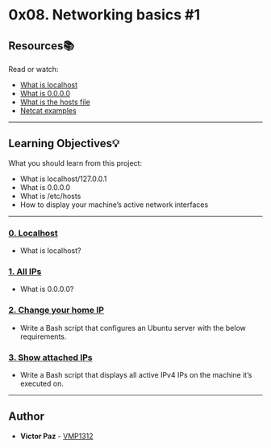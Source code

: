 # 0x08. Networking basics #1

## Resources:books:
Read or watch:
* [What is localhost](https://intranet.hbtn.io/rltoken/7SedZ8ILSQulYf7xzSbraQ)
* [What is 0.0.0.0](https://intranet.hbtn.io/rltoken/n5IFAt_OWGJtGW33t7Jfag)
* [What is the hosts file](https://intranet.hbtn.io/rltoken/21l3Uqizr3LpA1ZGrYPg3g)
* [Netcat examples](https://intranet.hbtn.io/rltoken/uMleIIzkRoR2w8EkwItSEg)

---
## Learning Objectives:bulb:
What you should learn from this project:

* What is localhost/127.0.0.1
* What is 0.0.0.0
* What is /etc/hosts
* How to display your machine’s active network interfaces

---

### [0. Localhost](./0-localhost)
* What is localhost?


### [1. All IPs](./1-wildcard)
* What is 0.0.0.0?


### [2. Change your home IP](./2-change_your_home_IP)
* Write a Bash script that configures an Ubuntu server with the below requirements.


### [3. Show attached IPs](./3-show_attached_IPs)
* Write a Bash script that displays all active IPv4 IPs on the machine it’s executed on.

---

## Author
* **Victor Paz** - [VMP1312](https://github.com/VMP1312)